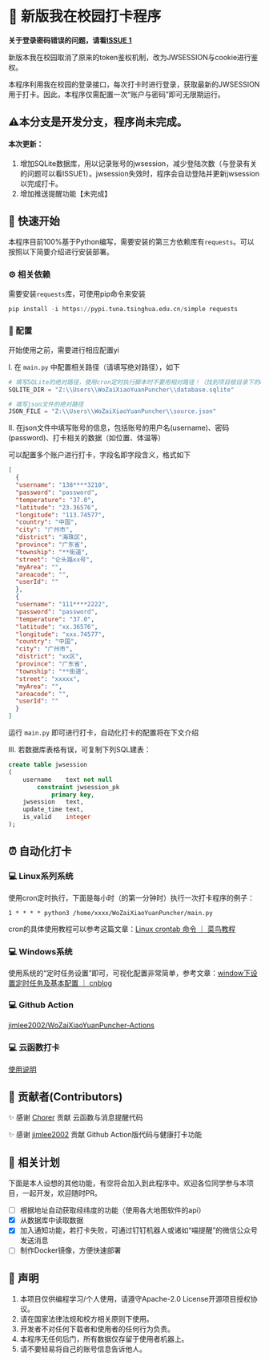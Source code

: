 # 📲 新版我在校园打卡程序

**关于登录密码错误的问题，请看[ISSUE 1](https://github.com/zimin9/WoZaiXiaoYuanPuncher/issues/1)**

新版本我在校园取消了原来的token鉴权机制，改为JWSESSION与cookie进行鉴权。

本程序利用我在校园的登录接口，每次打卡时进行登录，获取最新的JWSESSION用于打卡。因此，本程序仅需配置一次“账户与密码”即可无限期运行。

## ⚠本分支是开发分支，程序尚未完成。

#### 本次更新：

1. 增加SQLite数据库，用以记录账号的jwsession，减少登陆次数（与登录有关的问题可以看ISSUE1）。jwsession失效时，程序会自动登陆并更新jwsession以完成打卡。
2. 增加推送提醒功能【未完成】

## 🚩 快速开始

本程序目前100%基于Python编写，需要安装的第三方依赖库有`requests`。可以按照以下简要介绍进行安装部署。

### ⚙️ 相关依赖

需要安装`requests`库，可使用pip命令来安装

```python
pip install -i https://pypi.tuna.tsinghua.edu.cn/simple requests
```

### 🔧 配置

开始使用之前，需要进行相应配置yi

Ⅰ.  在 `main.py` 中配置相关路径（请填写绝对路径），如下

```python
# 填写SQLite的绝对路径，使用cron定时执行脚本时不要用相对路径！（找到项目根目录下的database.sqlite文件，复制其绝对路径）
SQLITE_DIR = "Z:\\Users\\WoZaiXiaoYuanPuncher\\database.sqlite"

# 填写json文件的绝对路径
JSON_FILE = "Z:\\Users\\WoZaiXiaoYuanPuncher\\source.json"
```

Ⅱ.  在json文件中填写账号的信息，包括账号的用户名(username)、密码(password)、打卡相关的数据（如位置、体温等）

可以配置多个账户进行打卡，字段名即字段含义，格式如下

```json
[
  {
  "username": "138****3210",
  "password": "password",
  "temperature": "37.0",
  "latitude": "23.36576",
  "longitude": "113.74577",
  "country": "中国",
  "city": "广州市",
  "district": "海珠区",
  "province": "广东省",
  "township": "**街道",
  "street": "仑头路xx号",
  "myArea": "",
  "areacode": "",
  "userId": ""
  },
  {
  "username": "111****2222",
  "password": "password",
  "temperature": "37.0",
  "latitude": "xx.36576",
  "longitude": "xxx.74577",
  "country": "中国",
  "city": "广州市",
  "district": "xx区",
  "province": "广东省",
  "township": "**街道",
  "street": "xxxxx",
  "myArea": "",
  "areacode": "",
  "userId": ""
  }
]
```

运行 `main.py` 即可进行打卡，自动化打卡的配置将在下文介绍

Ⅲ. 若数据库表格有误，可复制下列SQL建表：

```sql
create table jwsession
(
    username    text not null
        constraint jwsession_pk
            primary key,
    jwsession   text,
    update_time text,
    is_valid    integer
);
```



## ⏰ 自动化打卡

### 💻 Linux系列系统

使用cron定时执行，下面是每小时（的第一分钟时）执行一次打卡程序的例子：

```
1 * * * * python3 /home/xxxx/WoZaiXiaoYuanPuncher/main.py
```

cron的具体使用教程可以参考这篇文章：[Linux crontab 命令 ｜ 菜鸟教程](https://www.runoob.com/linux/linux-comm-crontab.html)

### 💻 Windows系统

使用系统的“定时任务设置”即可，可视化配置非常简单，参考文章：[window下设置定时任务及基本配置 ｜ cnblog](https://www.cnblogs.com/funnyzpc/p/11746439.html)

### 💻 Github Action
[jimlee2002/WoZaiXiaoYuanPuncher-Actions](https://github.com/jimlee2002/WoZaiXiaoYuanPuncher-Actions)

### 💻 云函数打卡
[使用说明](https://github.com/zimin9/WoZaiXiaoYuanPuncher/blob/main/autocheck_cloudFunction/%E4%BD%BF%E7%94%A8%E6%96%B9%E6%B3%95.md)

## 🚀 贡献者(Contributors)

✨ 感谢 [Chorer](https://github.com/Chorer) 贡献 云函数与消息提醒代码

✨ 感谢 [jimlee2002](https://github.com/jimlee2002) 贡献 Github Action版代码与健康打卡功能

## 📆 相关计划

下面是本人设想的其他功能，有空将会加入到此程序中。欢迎各位同学参与本项目，一起开发，欢迎随时PR。

- [ ] 根据地址自动获取经纬度的功能（使用各大地图软件的api）
- [x] 从数据库中读取数据
- [x] 加入通知功能，若打卡失败，可通过钉钉机器人或诸如“喵提醒”的微信公众号发送消息
- [ ] 制作Docker镜像，方便快速部署

## 📢 声明
1. 本项目仅供编程学习/个人使用，请遵守Apache-2.0 License开源项目授权协议。
2. 请在国家法律法规和校方相关原则下使用。
3. 开发者不对任何下载者和使用者的任何行为负责。
4. 本程序无任何后门，所有数据仅存留于使用者机器上。 
5. 请不要轻易将自己的账号信息告诉他人。
